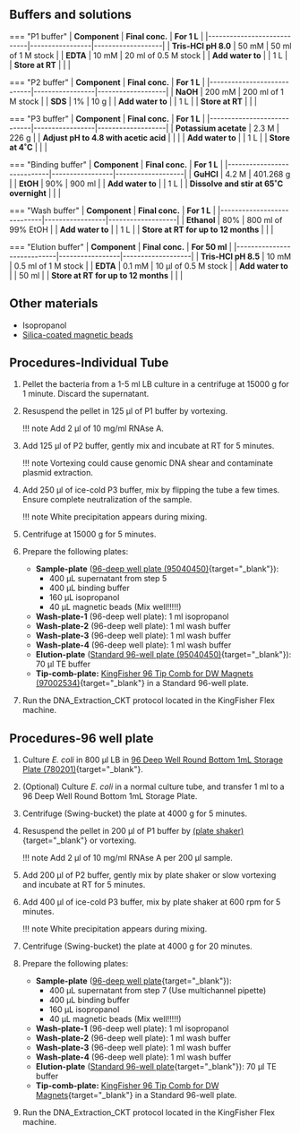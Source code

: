 ## **Buffers and solutions**

=== "P1 buffer"
    | **Component**              | **Final conc.** | **For 1 L**       |
    |----------------------------|-----------------|-------------------|
    | **Tris-HCl pH 8.0**        | 50 mM           | 50 ml of 1 M stock |
    | **EDTA**                   | 10 mM           | 20 ml of 0.5 M stock |
    | **Add water to**           |                 | 1 L               |
    | **Store at RT**            |                 |                   |

=== "P2 buffer"
    | **Component**              | **Final conc.** | **For 1 L**       |
    |----------------------------|-----------------|-------------------|
    | **NaOH**                   | 200 mM          | 200 ml of 1 M stock |
    | **SDS**                    | 1%              | 10 g              |
    | **Add water to**           |                 | 1 L               |
    | **Store at RT**            |                 |                   |

=== "P3 buffer"
    | **Component**              | **Final conc.** | **For 1 L**       |
    |----------------------------|-----------------|-------------------|
    | **Potassium acetate**      | 2.3 M           | 226 g             |
    | **Adjust pH to 4.8 with acetic acid** |       |                   |
    | **Add water to**           |                 | 1 L               |
    | **Store at 4˚C**           |                 |                   |

=== "Binding buffer"
    | **Component**              | **Final conc.** | **For 1 L**       |
    |----------------------------|-----------------|-------------------|
    | **GuHCl**                  | 4.2 M           | 401.268 g         |
    | **EtOH**                   | 90%             | 900 ml            |
    | **Add water to**           |                 | 1 L               |
    | **Dissolve and stir at 65˚C overnight** |    |                   |

=== "Wash buffer"
    | **Component**              | **Final conc.** | **For 1 L**       |
    |----------------------------|-----------------|-------------------|
    | **Ethanol**                | 80%             | 800 ml of 99% EtOH |
    | **Add water to**           |                 | 1 L               |
    | **Store at RT for up to 12 months** |        |                   |

=== "Elution buffer"
    | **Component**              | **Final conc.** | **For 50 ml**     |
    |----------------------------|-----------------|-------------------|
    | **Tris-HCl pH 8.5**        | 10 mM           | 0.5 ml of 1 M stock |
    | **EDTA**                   | 0.1 mM          | 10 μl of 0.5 M stock |
    | **Add water to**           |                 | 50 ml             |
    | **Store at RT for up to 12 months** |        |                   |

## **Other materials**

* Isopropanol
* [Silica-coated magnetic beads](../Home-made-magnetic-beads.md)

## **Procedures-Individual Tube**

1. Pellet the bacteria from a 1-5 ml LB culture in a centrifuge at 15000 g for 1 minute. Discard the supernatant.

2. Resuspend the pellet in 125 µl of P1 buffer by vortexing.

    !!! note
        Add 2 μl of 10 mg/ml RNAse A.

3. Add 125 µl of P2 buffer, gently mix and incubate at RT for 5 minutes.

    !!! note
        Vortexing could cause genomic DNA shear and contaminate plasmid extraction.

4. Add 250 µl of ice-cold P3 buffer, mix by flipping the tube a few times. Ensure complete neutralization of the sample.

    !!! note
        White precipitation appears during mixing.

5. Centrifuge at 15000 g for 5 minutes.

6. Prepare the following plates:

    - **Sample-plate** ([96-deep well plate (95040450)](https://www.thermofisher.com/order/catalog/product/95040450){target="_blank"}):
        - 400 µL supernatant from step 5
        - 400 µL binding buffer
        - 160 µL isopropanol
        - 40 µL magnetic beads (Mix well!!!!!)
    - **Wash-plate-1** (96-deep well plate): 1 ml isopropanol
    - **Wash-plate-2** (96-deep well plate): 1 ml wash buffer
    - **Wash-plate-3** (96-deep well plate): 1 ml wash buffer
    - **Wash-plate-4** (96-deep well plate): 1 ml wash buffer
    - **Elution-plate** ([Standard 96-well plate (95040450)](https://www.thermofisher.com/order/catalog/product/97002540){target="_blank"}): 70 µl TE buffer
    - **Tip-comb-plate:** [KingFisher 96 Tip Comb for DW Magnets (97002534)](https://www.thermofisher.com/order/catalog/product/97002534){target="_blank"} in a Standard 96-well plate.

7. Run the DNA_Extraction_CKT protocol located in the KingFisher Flex machine.

## **Procedures-96 well plate**

1. Culture *E. coli* in 800 µl LB in [96 Deep Well Round Bottom 1mL Storage Plate (780201)](https://shop.gbo.com/en/usa/products/bioscience/microplates/us-made-microplates/0110_0040_0200_0040/780201.html){target="_blank"}.

2. (Optional) Culture *E. coli* in a normal culture tube, and transfer 1 ml to a 96 Deep Well Round Bottom 1mL Storage Plate.

3. Centrifuge (Swing-bucket) the plate at 4000 g for 5 minutes.

4. Resuspend the pellet in 200 µl of P1 buffer by [(plate shaker)](https://www.thermofisher.com/order/catalog/product/88882006){target="_blank"} or vortexing.

    !!! note
        Add 2 μl of 10 mg/ml RNAse A per 200 µl sample.

5. Add 200 µl of P2 buffer, gently mix by plate shaker or slow vortexing and incubate at RT for 5 minutes.

6. Add 400 µl of ice-cold P3 buffer, mix by plate shaker at 600 rpm for 5 minutes.

    !!! note
        White precipitation appears during mixing.

7. Centrifuge (Swing-bucket) the plate at 4000 g for 20 minutes.

8. Prepare the following plates:

    - **Sample-plate** ([96-deep well plate](https://www.thermofisher.com/order/catalog/product/95040450){target="_blank"}):
        - 400 µL supernatant from step 7 (Use multichannel pipette)
        - 400 µL binding buffer
        - 160 µL isopropanol
        - 40 µL magnetic beads (Mix well!!!!!)
    - **Wash-plate-1** (96-deep well plate): 1 ml isopropanol
    - **Wash-plate-2** (96-deep well plate): 1 ml wash buffer
    - **Wash-plate-3** (96-deep well plate): 1 ml wash buffer
    - **Wash-plate-4** (96-deep well plate): 1 ml wash buffer
    - **Elution-plate** ([Standard 96-well plate](https://www.thermofisher.com/order/catalog/product/97002540){target="_blank"}): 70 µl TE buffer
    - **Tip-comb-plate:** [KingFisher 96 Tip Comb for DW Magnets](https://www.thermofisher.com/order/catalog/product/97002534){target="_blank"} in a Standard 96-well plate.

9. Run the DNA_Extraction_CKT protocol located in the KingFisher Flex machine.